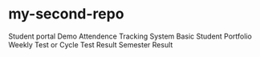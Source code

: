 # my-second-repo
Student portal Demo
Attendence Tracking System
Basic Student Portfolio
Weekly Test or Cycle Test Result
Semester Result
